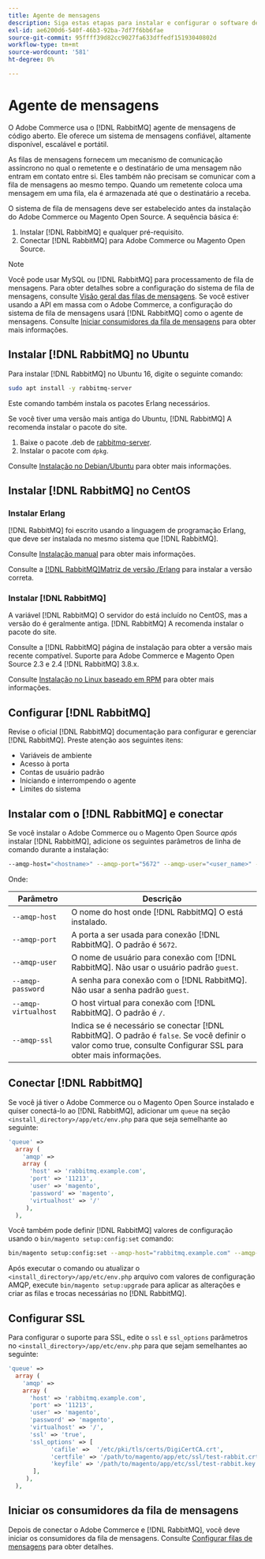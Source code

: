 ```yaml
---
title: Agente de mensagens
description: Siga estas etapas para instalar e configurar o software de agente de mensagens necessário (como [!DNL RabbitMQ]) para instalações locais de Adobe Commerce e Magento Open Source.
exl-id: ae6200d6-540f-46b3-92ba-7df7f6bb6fae
source-git-commit: 95ffff39d82cc9027fa633dffedf15193040802d
workflow-type: tm+mt
source-wordcount: '581'
ht-degree: 0%

---
```


# Agente de mensagens

O Adobe Commerce usa o [!DNL RabbitMQ] agente de mensagens de código aberto. Ele oferece um sistema de mensagens confiável, altamente disponível, escalável e portátil.

As filas de mensagens fornecem um mecanismo de comunicação assíncrono no qual o remetente e o destinatário de uma mensagem não entram em contato entre si. Eles também não precisam se comunicar com a fila de mensagens ao mesmo tempo. Quando um remetente coloca uma mensagem em uma fila, ela é armazenada até que o destinatário a receba.

O sistema de fila de mensagens deve ser estabelecido antes da instalação do Adobe Commerce ou Magento Open Source. A sequência básica é:

1. Instalar [!DNL RabbitMQ] e qualquer pré-requisito.
1. Conectar [!DNL RabbitMQ] para Adobe Commerce ou Magento Open Source.

>[!NOTE]
>
>Você pode usar MySQL ou [!DNL RabbitMQ] para processamento de fila de mensagens. Para obter detalhes sobre a configuração do sistema de fila de mensagens, consulte [Visão geral das filas de mensagens](https://developer.adobe.com/commerce/php/development/components/message-queues/). Se você estiver usando a API em massa com o Adobe Commerce, a configuração do sistema de fila de mensagens usará [!DNL RabbitMQ] como o agente de mensagens. Consulte [Iniciar consumidores da fila de mensagens](../../configuration/cli/start-message-queues.md) para obter mais informações.

## Instalar [!DNL RabbitMQ] no Ubuntu

Para instalar [!DNL RabbitMQ] no Ubuntu 16, digite o seguinte comando:

```bash
sudo apt install -y rabbitmq-server
```

Este comando também instala os pacotes Erlang necessários.

Se você tiver uma versão mais antiga do Ubuntu, [!DNL RabbitMQ] A recomenda instalar o pacote do site.

1. Baixe o pacote .deb de [rabbitmq-server](https://www.rabbitmq.com/download.html).
1. Instalar o pacote com `dpkg`.

Consulte [Instalação no Debian/Ubuntu](https://www.rabbitmq.com/install-debian.html) para obter mais informações.

## Instalar [!DNL RabbitMQ] no CentOS

### Instalar Erlang

[!DNL RabbitMQ] foi escrito usando a linguagem de programação Erlang, que deve ser instalada no mesmo sistema que [!DNL RabbitMQ].

Consulte [Instalação manual](https://www.erlang-solutions.com/downloads/) para obter mais informações.

Consulte a [[!DNL RabbitMQ]Matriz de versão /Erlang](https://www.rabbitmq.com/which-erlang.html) para instalar a versão correta.

### Instalar [!DNL RabbitMQ]

A variável [!DNL RabbitMQ] O servidor do está incluído no CentOS, mas a versão do é geralmente antiga. [!DNL RabbitMQ] A recomenda instalar o pacote do site.

Consulte a [!DNL RabbitMQ] página de instalação para obter a versão mais recente compatível. Suporte para Adobe Commerce e Magento Open Source 2.3 e 2.4 [!DNL RabbitMQ] 3.8.x.

Consulte [Instalação no Linux baseado em RPM](https://www.rabbitmq.com/install-rpm.html) para obter mais informações.

## Configurar [!DNL RabbitMQ]

Revise o oficial [!DNL RabbitMQ] documentação para configurar e gerenciar [!DNL RabbitMQ]. Preste atenção aos seguintes itens:

* Variáveis de ambiente
* Acesso à porta
* Contas de usuário padrão
* Iniciando e interrompendo o agente
* Limites do sistema

## Instalar com o [!DNL RabbitMQ] e conectar

Se você instalar o Adobe Commerce ou o Magento Open Source _após_ instalar [!DNL RabbitMQ], adicione os seguintes parâmetros de linha de comando durante a instalação:

```bash
--amqp-host="<hostname>" --amqp-port="5672" --amqp-user="<user_name>" --amqp-password="<password>" --amqp-virtualhost="/"
```

Onde:

| Parâmetro | Descrição |
|--- |--- |
| `--amqp-host` | O nome do host onde [!DNL RabbitMQ] O está instalado. |
| `--amqp-port` | A porta a ser usada para conexão [!DNL RabbitMQ]. O padrão é `5672`. |
| `--amqp-user` | O nome de usuário para conexão com [!DNL RabbitMQ]. Não usar o usuário padrão `guest`. |
| `--amqp-password` | A senha para conexão com o [!DNL RabbitMQ]. Não usar a senha padrão `guest`. |
| `--amqp-virtualhost` | O host virtual para conexão com [!DNL RabbitMQ]. O padrão é `/`. |
| `--amqp-ssl` | Indica se é necessário se conectar [!DNL RabbitMQ]. O padrão é `false`. Se você definir o valor como true, consulte Configurar SSL para obter mais informações. |

## Conectar [!DNL RabbitMQ]

Se você já tiver o Adobe Commerce ou o Magento Open Source instalado e quiser conectá-lo ao [!DNL RabbitMQ], adicionar um `queue` na seção `<install_directory>/app/etc/env.php` para que seja semelhante ao seguinte:

```php
'queue' =>
  array (
    'amqp' =>
    array (
      'host' => 'rabbitmq.example.com',
      'port' => '11213',
      'user' => 'magento',
      'password' => 'magento',
      'virtualhost' => '/'
     ),
  ),
```

Você também pode definir [!DNL RabbitMQ] valores de configuração usando o `bin/magento setup:config:set` comando:

```bash
bin/magento setup:config:set --amqp-host="rabbitmq.example.com" --amqp-port="11213" --amqp-user="magento" --amqp-password="magento" --amqp-virtualhost="/"
```

Após executar o comando ou atualizar o `<install_directory>/app/etc/env.php` arquivo com valores de configuração AMQP, execute `bin/magento setup:upgrade` para aplicar as alterações e criar as filas e trocas necessárias no [!DNL RabbitMQ].

## Configurar SSL

Para configurar o suporte para SSL, edite o `ssl` e `ssl_options` parâmetros no `<install_directory>/app/etc/env.php` para que sejam semelhantes ao seguinte:

```php
'queue' =>
  array (
    'amqp' =>
    array (
      'host' => 'rabbitmq.example.com',
      'port' => '11213',
      'user' => 'magento',
      'password' => 'magento',
      'virtualhost' => '/',
      'ssl' => 'true',
      'ssl_options' => [
            'cafile' =>  '/etc/pki/tls/certs/DigiCertCA.crt',
            'certfile' => '/path/to/magento/app/etc/ssl/test-rabbit.crt',
            'keyfile' => '/path/to/magento/app/etc/ssl/test-rabbit.key'
       ],
     ),
  ),
```

## Iniciar os consumidores da fila de mensagens

Depois de conectar o Adobe Commerce e [!DNL RabbitMQ], você deve iniciar os consumidores da fila de mensagens. Consulte [Configurar filas de mensagens](../../configuration/cli/start-message-queues.md) para obter detalhes.
